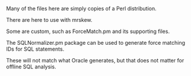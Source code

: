 
Many of the files here are simply copies of a Perl distribution.  

There are here to use with mrskew.

Some are custom, such as ForceMatch.pm and its supporting files.
 
The SQLNormalizer.pm package can be used to generate force matching IDs for SQL statements.

These will not match what Oracle generates, but that does not matter for offline SQL analysis.

